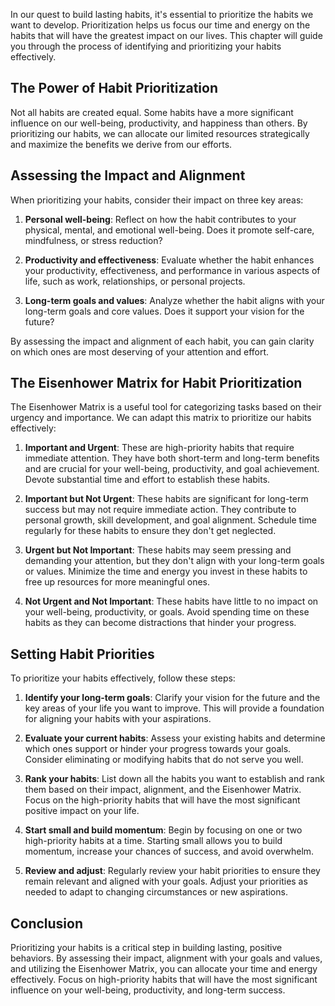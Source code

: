 
In our quest to build lasting habits, it's essential to prioritize the habits we want to develop. Prioritization helps us focus our time and energy on the habits that will have the greatest impact on our lives. This chapter will guide you through the process of identifying and prioritizing your habits effectively.

## The Power of Habit Prioritization

Not all habits are created equal. Some habits have a more significant influence on our well-being, productivity, and happiness than others. By prioritizing our habits, we can allocate our limited resources strategically and maximize the benefits we derive from our efforts.

## Assessing the Impact and Alignment

When prioritizing your habits, consider their impact on three key areas:

1. **Personal well-being**: Reflect on how the habit contributes to your physical, mental, and emotional well-being. Does it promote self-care, mindfulness, or stress reduction?
    
2. **Productivity and effectiveness**: Evaluate whether the habit enhances your productivity, effectiveness, and performance in various aspects of life, such as work, relationships, or personal projects.
    
3. **Long-term goals and values**: Analyze whether the habit aligns with your long-term goals and core values. Does it support your vision for the future?
    

By assessing the impact and alignment of each habit, you can gain clarity on which ones are most deserving of your attention and effort.

## The Eisenhower Matrix for Habit Prioritization

The Eisenhower Matrix is a useful tool for categorizing tasks based on their urgency and importance. We can adapt this matrix to prioritize our habits effectively:

1. **Important and Urgent**: These are high-priority habits that require immediate attention. They have both short-term and long-term benefits and are crucial for your well-being, productivity, and goal achievement. Devote substantial time and effort to establish these habits.
    
2. **Important but Not Urgent**: These habits are significant for long-term success but may not require immediate action. They contribute to personal growth, skill development, and goal alignment. Schedule time regularly for these habits to ensure they don't get neglected.
    
3. **Urgent but Not Important**: These habits may seem pressing and demanding your attention, but they don't align with your long-term goals or values. Minimize the time and energy you invest in these habits to free up resources for more meaningful ones.
    
4. **Not Urgent and Not Important**: These habits have little to no impact on your well-being, productivity, or goals. Avoid spending time on these habits as they can become distractions that hinder your progress.
    

## Setting Habit Priorities

To prioritize your habits effectively, follow these steps:

1. **Identify your long-term goals**: Clarify your vision for the future and the key areas of your life you want to improve. This will provide a foundation for aligning your habits with your aspirations.
    
2. **Evaluate your current habits**: Assess your existing habits and determine which ones support or hinder your progress towards your goals. Consider eliminating or modifying habits that do not serve you well.
    
3. **Rank your habits**: List down all the habits you want to establish and rank them based on their impact, alignment, and the Eisenhower Matrix. Focus on the high-priority habits that will have the most significant positive impact on your life.
    
4. **Start small and build momentum**: Begin by focusing on one or two high-priority habits at a time. Starting small allows you to build momentum, increase your chances of success, and avoid overwhelm.
    
5. **Review and adjust**: Regularly review your habit priorities to ensure they remain relevant and aligned with your goals. Adjust your priorities as needed to adapt to changing circumstances or new aspirations.
    

## Conclusion

Prioritizing your habits is a critical step in building lasting, positive behaviors. By assessing their impact, alignment with your goals and values, and utilizing the Eisenhower Matrix, you can allocate your time and energy effectively. Focus on high-priority habits that will have the most significant influence on your well-being, productivity, and long-term success.
